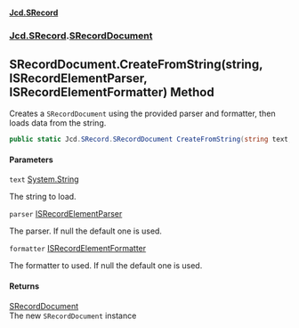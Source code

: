 #### [Jcd.SRecord](index.md 'index')
### [Jcd.SRecord](Jcd.SRecord.md 'Jcd.SRecord').[SRecordDocument](Jcd.SRecord.SRecordDocument.md 'Jcd.SRecord.SRecordDocument')

## SRecordDocument.CreateFromString(string, ISRecordElementParser, ISRecordElementFormatter) Method

Creates a `SRecordDocument` using the provided parser and formatter, then loads data from the string.

```csharp
public static Jcd.SRecord.SRecordDocument CreateFromString(string text, Jcd.SRecord.ISRecordElementParser parser=null, Jcd.SRecord.ISRecordElementFormatter formatter=null);
```
#### Parameters

<a name='Jcd.SRecord.SRecordDocument.CreateFromString(string,Jcd.SRecord.ISRecordElementParser,Jcd.SRecord.ISRecordElementFormatter).text'></a>

`text` [System.String](https://docs.microsoft.com/en-us/dotnet/api/System.String 'System.String')

The string to load.

<a name='Jcd.SRecord.SRecordDocument.CreateFromString(string,Jcd.SRecord.ISRecordElementParser,Jcd.SRecord.ISRecordElementFormatter).parser'></a>

`parser` [ISRecordElementParser](Jcd.SRecord.ISRecordElementParser.md 'Jcd.SRecord.ISRecordElementParser')

The parser. If null the default one is used.

<a name='Jcd.SRecord.SRecordDocument.CreateFromString(string,Jcd.SRecord.ISRecordElementParser,Jcd.SRecord.ISRecordElementFormatter).formatter'></a>

`formatter` [ISRecordElementFormatter](Jcd.SRecord.ISRecordElementFormatter.md 'Jcd.SRecord.ISRecordElementFormatter')

The formatter to used. If null the default one is used.

#### Returns
[SRecordDocument](Jcd.SRecord.SRecordDocument.md 'Jcd.SRecord.SRecordDocument')  
The new `SRecordDocument` instance